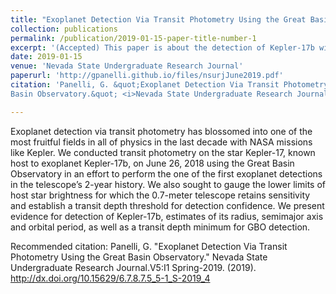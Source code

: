 ```yaml
---
title: "Exoplanet Detection Via Transit Photometry Using the Great Basin Observatory"
collection: publications
permalink: /publication/2019-01-15-paper-title-number-1
excerpt: '(Accepted) This paper is about the detection of Kepler-17b with the Great Basin Observatory.'
date: 2019-01-15
venue: 'Nevada State Undergraduate Research Journal'
paperurl: 'http://gpanelli.github.io/files/nsurjJune2019.pdf'
citation: 'Panelli, G. &quot;Exoplanet Detection Via Transit Photometry Using the Great
Basin Observatory.&quot; <i>Nevada State Undergraduate Research Journal</i>.V5:I1 Spring-2019. (2019). http://dx.doi.org/10.15629/6.7.8.7.5_5-1_S-2019_4 '

---
```

Exoplanet detection via transit photometry has blossomed into one of the most fruitful fields in all of physics in the last decade with NASA missions like Kepler. We conducted transit photometry on the star Kepler-17, known host to exoplanet Kepler-17b, on June 26, 2018 using the Great Basin Observatory in an effort to perform the one of the first exoplanet detections in the telescope’s 2-year history. We also sought to gauge the lower limits of host star brightness for which the 0.7-meter telescope retains sensitivity and establish a transit depth threshold for detection confidence. We present evidence for detection of Kepler-17b, estimates of its radius, semimajor axis and
orbital period, as well as a transit depth minimum for GBO detection.

Recommended citation: Panelli, G. "Exoplanet Detection Via Transit Photometry Using the Great
Basin Observatory." Nevada State Undergraduate Research Journal.V5:I1 Spring-2019. (2019). http://dx.doi.org/10.15629/6.7.8.7.5_5-1_S-2019_4